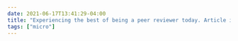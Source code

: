 ```yaml
---
date: 2021-06-17T13:41:29-04:00
title: "Experiencing the best of being a peer reviewer today. Article is genuinely good, and I really want to see it get published, but I also know specific things that will make it stronger before it gets there."
tags: ["micro"]
---
```

